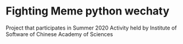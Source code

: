 # Fighting Meme python wechaty
 Project that participates in Summer 2020 Activity held by Institute of Software of Chinese Academy of Sciences
